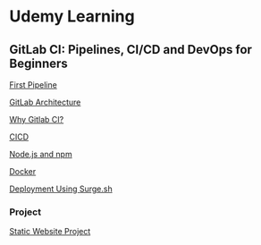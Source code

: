# Udemy Learning

## GitLab CI: Pipelines, CI/CD and DevOps for Beginners

[First Pipeline](Your-First-Pipeline)<br>

[GitLab Architecture](GitLab-Architecture)<br>

[Why Gitlab CI?](Why-Gitlab-CI?)<br>

[CICD](CICD)<br>

[Node.js and npm](Node.js-and-npm)<br>

[Docker](Docker)<br>

[Deployment Using Surge.sh](Deployment-Using-Surge.sh)<br>

### Project

[Static Website Project](Project1)<br>

